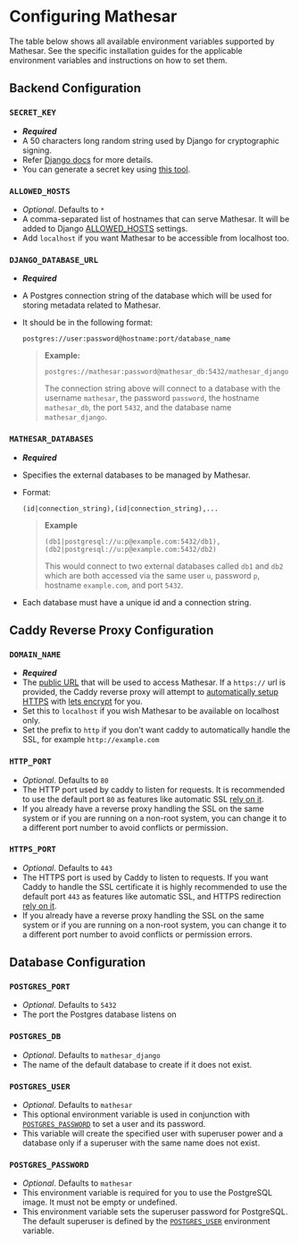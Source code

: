 # Configuring Mathesar

The table below shows all available environment variables supported by Mathesar. See the specific installation guides for the applicable environment variables and instructions on how to set them.


## Backend Configuration

### `SECRET_KEY`

- _**Required**_
- A 50 characters long random string used by Django for cryptographic signing.
- Refer [Django docs](https://docs.djangoproject.com/en/3.2/ref/settings/#std:setting-SECRET_KEY) for more details.
- You can generate a secret key using [this tool](https://djecrety.ir/).

### `ALLOWED_HOSTS`

- _Optional_. Defaults to `*`
- A comma-separated list of hostnames that can serve Mathesar. It will be added to Django [ALLOWED_HOSTS](https://docs.djangoproject.com/en/4.2/ref/settings/#allowed-hosts) settings.
- Add `localhost` if you want Mathesar to be accessible from localhost too.

### `DJANGO_DATABASE_URL`

- _**Required**_
- A Postgres connection string of the database which will be used for storing metadata related to Mathesar.
- It should be in the following format:

    ```
    postgres://user:password@hostname:port/database_name
    ```

    > **Example:**
    >
    > ```
    > postgres://mathesar:password@mathesar_db:5432/mathesar_django
    > ```
    >
    > The connection string above will connect to a database with the username `mathesar`, the password `password`, the hostname `mathesar_db`, the port `5432`, and the database name `mathesar_django`.

### `MATHESAR_DATABASES`

<!-- TODO -->

- _**Required**_
- Specifies the external databases to be managed by Mathesar.
- Format:

    ```text
    (id|connection_string),(id|connection_string),...
    ```

    > **Example**
    >
    > ```text
    > (db1|postgresql://u:p@example.com:5432/db1),(db2|postgresql://u:p@example.com:5432/db2)
    > ```
    >
    > This would connect to two external databases called `db1` and `db2` which are both accessed via the same user `u`, password `p`, hostname `example.com`, and port `5432`.

- Each database must have a unique id and a connection string.


## Caddy Reverse Proxy Configuration

### `DOMAIN_NAME`

- _**Required**_
- The [public URL](https://caddyserver.com/docs/caddyfile/concepts#addresses) that will be used to access Mathesar. If a `https://` url is provided, the Caddy reverse proxy will attempt to [automatically setup HTTPS](https://caddyserver.com/docs/automatic-https) with [lets encrypt](https://letsencrypt.org/) for you.
- Set this to `localhost` if you wish Mathesar to be available on localhost only.
- Set the prefix to `http` if you don't want caddy to automatically handle the SSL, for example `http://example.com`

### `HTTP_PORT`

- _Optional_. Defaults to `80`
- The HTTP port used by caddy to listen for requests. It is recommended to use the default port `80` as features like automatic SSL [rely on it](https://caddyserver.com/docs/automatic-https#acme-challenges).
- If you already have a reverse proxy handling the SSL on the same system or if you are running on a non-root system, you can change it to a different port number to avoid conflicts or permission.

### `HTTPS_PORT`

- _Optional_. Defaults to `443`
- The HTTPS port is used by Caddy to listen to requests. If you want Caddy to handle the SSL certificate it is highly recommended to use the default port `443` as features like automatic SSL, and HTTPS redirection [rely on it](https://caddyserver.com/docs/automatic-https#acme-challenges).
- If you already have a reverse proxy handling the SSL on the same system or if you are running on a non-root system, you can change it to a different port number to avoid conflicts or permission errors.


## Database Configuration

### `POSTGRES_PORT`

- _Optional_. Defaults to `5432`
- The port the Postgres database listens on

### `POSTGRES_DB`

- _Optional_. Defaults to `mathesar_django`
- The name of the default database to create if it does not exist.

### `POSTGRES_USER`

- _Optional_. Defaults to `mathesar`
- This optional environment variable is used in conjunction with [`POSTGRES_PASSWORD`](#postgres_password) to set a user and its password.
- This variable will create the specified user with superuser power and a database only if a superuser with the same name does not exist.

### `POSTGRES_PASSWORD`

- _Optional_. Defaults to `mathesar`
- This environment variable is required for you to use the PostgreSQL image. It must not be empty or undefined.
- This environment variable sets the superuser password for PostgreSQL. The default superuser is defined by the [`POSTGRES_USER`](#postgres_user) environment variable.


